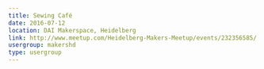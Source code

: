 ```yaml
---
title: Sewing Café
date: 2016-07-12
location: DAI Makerspace, Heidelberg
link: http://www.meetup.com/Heidelberg-Makers-Meetup/events/232356585/
usergroup: makershd
type: usergroup
---
```

